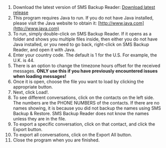 1. Download the latest version of SMS Backup Reader: [Download latest release](https://github.com/devadvance/smsbackupreader/releases/latest)
1. This program requires Java to run. If you do not have Java installed, please visit the Java website to obtain it: [http://www.java.com](http://www.java.com)
1. To run, simply double-click on SMS Backup Reader. If it opens as a folder and shows you multiple files inside, then either you do not have Java installed, or you need to go back, right-click on SMS Backup Reader, and open it with Java.
1. Enter your country code. The default is 1 for the U.S. For example, the U.K. is 44.
1. There is an option to change the timezone hours offset for the received messages. **ONLY use this if you have previously encountered issues when loading messages!**
1. Once it is open, choose the file you want to load by clicking the appropriate button.
1. Next, click Load!.
1. To see different conversations, click on the contacts on the left side. The numbers are the PHONE NUMBERS of the contacts. If there are no names showing, it is because you did not backup the names using SMS Backup & Restore. SMS Backup Reader does not know the names unless they are in the file.
1. To export a specific conversation, click on that contact, and click the Export button.
1. To export all conversations, click on the Export All button.
1. Close the program when you are finished.

